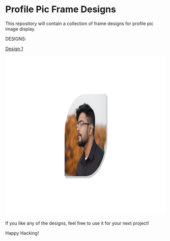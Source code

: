 # Profile Pic Frame Designs

This repository will contain a collection of frame designs for profile pic image display. 

DESIGNS:

[Design 1](1/design/design-1.png)

<img src="1/design/design-1.png" height="500"/>

If you like any of the designs, feel free to use it for your next project!

Happy Hacking!